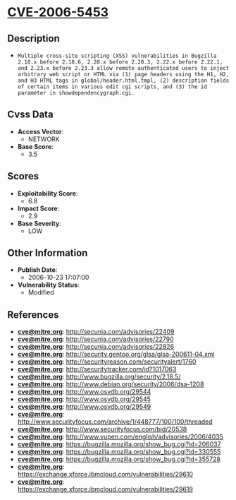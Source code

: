 
# [CVE-2006-5453](https://cve.mitre.org/cgi-bin/cvename.cgi?name=CVE-2006-5453)

## Description

- `Multiple cross-site scripting (XSS) vulnerabilities in Bugzilla 2.18.x before 2.18.6, 2.20.x before 2.20.3, 2.22.x before 2.22.1, and 2.23.x before 2.23.3 allow remote authenticated users to inject arbitrary web script or HTML via (1) page headers using the H1, H2, and H3 HTML tags in global/header.html.tmpl, (2) description fields of certain items in various edit cgi scripts, and (3) the id parameter in showdependencygraph.cgi.`

## Cvss Data

- **Access Vector**:
  - NETWORK
- **Base Score**:
  - 3.5

## Scores

- **Exploitability Score**:
  - 6.8
- **Impact Score**:
  - 2.9
- **Base Severity**:
  - LOW

## Other Information

- **Publish Date**:
  - 2006-10-23 17:07:00
- **Vulnerability Status**:
  - Modified

## References

- **cve@mitre.org**: http://secunia.com/advisories/22409
- **cve@mitre.org**: http://secunia.com/advisories/22790
- **cve@mitre.org**: http://secunia.com/advisories/22826
- **cve@mitre.org**: http://security.gentoo.org/glsa/glsa-200611-04.xml
- **cve@mitre.org**: http://securityreason.com/securityalert/1760
- **cve@mitre.org**: http://securitytracker.com/id?1017063
- **cve@mitre.org**: http://www.bugzilla.org/security/2.18.5/
- **cve@mitre.org**: http://www.debian.org/security/2006/dsa-1208
- **cve@mitre.org**: http://www.osvdb.org/29544
- **cve@mitre.org**: http://www.osvdb.org/29545
- **cve@mitre.org**: http://www.osvdb.org/29549
- **cve@mitre.org**: http://www.securityfocus.com/archive/1/448777/100/100/threaded
- **cve@mitre.org**: http://www.securityfocus.com/bid/20538
- **cve@mitre.org**: http://www.vupen.com/english/advisories/2006/4035
- **cve@mitre.org**: https://bugzilla.mozilla.org/show_bug.cgi?id=206037
- **cve@mitre.org**: https://bugzilla.mozilla.org/show_bug.cgi?id=330555
- **cve@mitre.org**: https://bugzilla.mozilla.org/show_bug.cgi?id=355728
- **cve@mitre.org**: https://exchange.xforce.ibmcloud.com/vulnerabilities/29610
- **cve@mitre.org**: https://exchange.xforce.ibmcloud.com/vulnerabilities/29619
